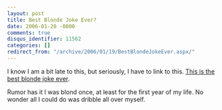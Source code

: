 ```yaml
---
layout: post
title: Best Blonde Joke Ever?
date: 2006-01-20 -0800
comments: true
disqus_identifier: 11562
categories: []
redirect_from: "/archive/2006/01/19/BestBlondeJokeEver.aspx/"
---
```


I know I am a bit late to this, but seriously, I have to link to this.
[This is the best blonde joke
ever](http://weblogs.asp.net/jgalloway/archive/2006/01/20/436045.aspx).

Rumor has it I was blond once, at least for the first year of my life.
No wonder all I could do was dribble all over myself.

